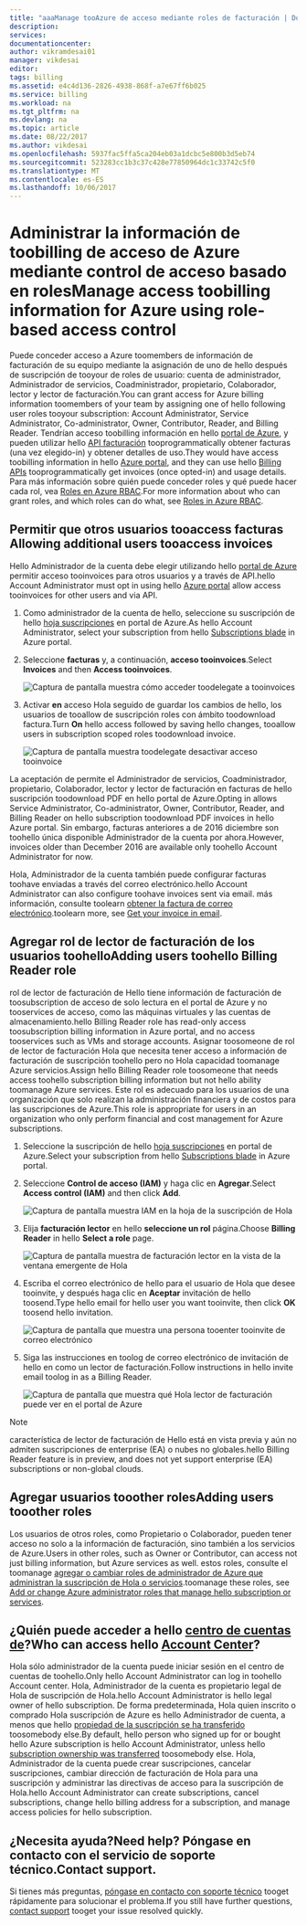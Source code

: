 ```yaml
---
title: "aaaManage tooAzure de acceso mediante roles de facturación | Documentos de Microsoft"
description: 
services: 
documentationcenter: 
author: vikramdesai01
manager: vikdesai
editor: 
tags: billing
ms.assetid: e4c4d136-2826-4938-868f-a7e67ff6b025
ms.service: billing
ms.workload: na
ms.tgt_pltfrm: na
ms.devlang: na
ms.topic: article
ms.date: 08/22/2017
ms.author: vikdesai
ms.openlocfilehash: 5937fac5ffa5ca204eb03a1dcbc5e800b3d5eb74
ms.sourcegitcommit: 523283cc1b3c37c428e77850964dc1c33742c5f0
ms.translationtype: MT
ms.contentlocale: es-ES
ms.lasthandoff: 10/06/2017
---
```

# <a name="manage-access-toobilling-information-for-azure-using-role-based-access-control"></a><span data-ttu-id="dc4ec-102">Administrar la información de toobilling de acceso de Azure mediante control de acceso basado en roles</span><span class="sxs-lookup"><span data-stu-id="dc4ec-102">Manage access toobilling information for Azure using role-based access control</span></span>

<span data-ttu-id="dc4ec-103">Puede conceder acceso a Azure toomembers de información de facturación de su equipo mediante la asignación de uno de hello después de suscripción de tooyour de roles de usuario: cuenta de administrador, Administrador de servicios, Coadministrador, propietario, Colaborador, lector y lector de facturación.</span><span class="sxs-lookup"><span data-stu-id="dc4ec-103">You can grant access for Azure billing information toomembers of your team by assigning one of hello following user roles tooyour subscription: Account Administrator, Service Administrator, Co-administrator, Owner, Contributor, Reader, and Billing Reader.</span></span> <span data-ttu-id="dc4ec-104">Tendrían acceso toobilling información en hello [portal de Azure](https://portal.azure.com/), y pueden utilizar hello [API facturación](billing-usage-rate-card-overview.md) tooprogrammatically obtener facturas (una vez elegido-in) y obtener detalles de uso.</span><span class="sxs-lookup"><span data-stu-id="dc4ec-104">They would have access toobilling information in hello [Azure portal](https://portal.azure.com/), and they can use hello [Billing APIs](billing-usage-rate-card-overview.md) tooprogrammatically get invoices (once opted-in) and usage details.</span></span> <span data-ttu-id="dc4ec-105">Para más información sobre quién puede conceder roles y qué puede hacer cada rol, vea [Roles en Azure RBAC](../active-directory/role-based-access-built-in-roles.md).</span><span class="sxs-lookup"><span data-stu-id="dc4ec-105">For more information about who can grant roles, and which roles can do what, see [Roles in Azure RBAC](../active-directory/role-based-access-built-in-roles.md).</span></span>

## <span data-ttu-id="dc4ec-106"><a name="opt-in"></a>Permitir que otros usuarios tooaccess facturas</span><span class="sxs-lookup"><span data-stu-id="dc4ec-106"><a name="opt-in"></a> Allowing additional users tooaccess invoices</span></span>

<span data-ttu-id="dc4ec-107">Hello Administrador de la cuenta debe elegir utilizando hello [portal de Azure](https://portal.azure.com/) permitir acceso tooinvoices para otros usuarios y a través de API.</span><span class="sxs-lookup"><span data-stu-id="dc4ec-107">hello Account Administrator must opt in using hello [Azure portal](https://portal.azure.com/) allow access tooinvoices for other users and via API.</span></span>

1. <span data-ttu-id="dc4ec-108">Como administrador de la cuenta de hello, seleccione su suscripción de hello [hoja suscripciones](https://portal.azure.com/#blade/Microsoft_Azure_Billing/SubscriptionsBlade) en portal de Azure.</span><span class="sxs-lookup"><span data-stu-id="dc4ec-108">As hello Account Administrator, select your subscription from hello [Subscriptions blade](https://portal.azure.com/#blade/Microsoft_Azure_Billing/SubscriptionsBlade) in Azure portal.</span></span>

1. <span data-ttu-id="dc4ec-109">Seleccione **facturas** y, a continuación, **acceso tooinvoices**.</span><span class="sxs-lookup"><span data-stu-id="dc4ec-109">Select **Invoices** and then **Access tooinvoices**.</span></span>

    ![Captura de pantalla muestra cómo acceder toodelegate a tooinvoices](./media/billing-manage-access/AA-optin.png)

1. <span data-ttu-id="dc4ec-111">Activar **en** acceso Hola seguido de guardar los cambios de hello, los usuarios de tooallow de suscripción roles con ámbito toodownload factura.</span><span class="sxs-lookup"><span data-stu-id="dc4ec-111">Turn **On** hello access followed by saving hello changes, tooallow users in subscription scoped roles toodownload invoice.</span></span>

    ![Captura de pantalla muestra toodelegate desactivar acceso tooinvoice](./media/billing-manage-access/AA-optinAllow.png)

<span data-ttu-id="dc4ec-113">La aceptación de permite el Administrador de servicios, Coadministrador, propietario, Colaborador, lector y lector de facturación en facturas de hello suscripción toodownload PDF en hello portal de Azure.</span><span class="sxs-lookup"><span data-stu-id="dc4ec-113">Opting in allows Service Administrator, Co-administrator, Owner, Contributor, Reader, and Billing Reader on hello subscription toodownload PDF invoices in hello Azure portal.</span></span> <span data-ttu-id="dc4ec-114">Sin embargo, facturas anteriores a de 2016 diciembre son toohello única disponible Administrador de la cuenta por ahora.</span><span class="sxs-lookup"><span data-stu-id="dc4ec-114">However, invoices older than December 2016 are available only toohello Account Administrator for now.</span></span>

<span data-ttu-id="dc4ec-115">Hola, Administrador de la cuenta también puede configurar facturas toohave enviadas a través del correo electrónico.</span><span class="sxs-lookup"><span data-stu-id="dc4ec-115">hello Account Administrator can also configure toohave invoices sent via email.</span></span> <span data-ttu-id="dc4ec-116">más información, consulte toolearn [obtener la factura de correo electrónico](billing-download-azure-invoice-daily-usage-date.md).</span><span class="sxs-lookup"><span data-stu-id="dc4ec-116">toolearn more, see [Get your invoice in email](billing-download-azure-invoice-daily-usage-date.md).</span></span>

## <a name="adding-users-toohello-billing-reader-role"></a><span data-ttu-id="dc4ec-117">Agregar rol de lector de facturación de los usuarios toohello</span><span class="sxs-lookup"><span data-stu-id="dc4ec-117">Adding users toohello Billing Reader role</span></span>

<span data-ttu-id="dc4ec-118">rol de lector de facturación de Hello tiene información de facturación de toosubscription de acceso de solo lectura en el portal de Azure y no tooservices de acceso, como las máquinas virtuales y las cuentas de almacenamiento.</span><span class="sxs-lookup"><span data-stu-id="dc4ec-118">hello Billing Reader role has read-only access toosubscription billing information in Azure portal, and no access tooservices such as VMs and storage accounts.</span></span> <span data-ttu-id="dc4ec-119">Asignar toosomeone de rol de lector de facturación Hola que necesita tener acceso a información de facturación de suscripción toohello pero no Hola capacidad toomanage Azure servicios.</span><span class="sxs-lookup"><span data-stu-id="dc4ec-119">Assign hello Billing Reader role toosomeone that needs access toohello subscription billing information but not hello ability toomanage Azure services.</span></span> <span data-ttu-id="dc4ec-120">Este rol es adecuado para los usuarios de una organización que solo realizan la administración financiera y de costos para las suscripciones de Azure.</span><span class="sxs-lookup"><span data-stu-id="dc4ec-120">This role is appropriate for users in an organization who only perform financial and cost management for Azure subscriptions.</span></span>

1. <span data-ttu-id="dc4ec-121">Seleccione la suscripción de hello [hoja suscripciones](https://portal.azure.com/#blade/Microsoft_Azure_Billing/SubscriptionsBlade) en portal de Azure.</span><span class="sxs-lookup"><span data-stu-id="dc4ec-121">Select your subscription from hello [Subscriptions blade](https://portal.azure.com/#blade/Microsoft_Azure_Billing/SubscriptionsBlade) in Azure portal.</span></span>

1. <span data-ttu-id="dc4ec-122">Seleccione **Control de acceso (IAM)** y haga clic en **Agregar**.</span><span class="sxs-lookup"><span data-stu-id="dc4ec-122">Select **Access control (IAM)** and then click **Add**.</span></span>

    ![Captura de pantalla muestra IAM en la hoja de la suscripción de Hola](./media/billing-manage-access/select-iam.PNG)

1. <span data-ttu-id="dc4ec-124">Elija **facturación lector** en hello **seleccione un rol** página.</span><span class="sxs-lookup"><span data-stu-id="dc4ec-124">Choose **Billing Reader** in hello **Select a role** page.</span></span>

    ![Captura de pantalla muestra de facturación lector en la vista de la ventana emergente de Hola](./media/billing-manage-access/select-roles.PNG)

1. <span data-ttu-id="dc4ec-126">Escriba el correo electrónico de hello para el usuario de Hola que desee tooinvite, y después haga clic en **Aceptar** invitación de hello toosend.</span><span class="sxs-lookup"><span data-stu-id="dc4ec-126">Type hello email for hello user you want tooinvite, then click **OK** toosend hello invitation.</span></span>

    ![Captura de pantalla que muestra una persona tooenter tooinvite de correo electrónico](./media/billing-manage-access/add-user.PNG)

1. <span data-ttu-id="dc4ec-128">Siga las instrucciones en toolog de correo electrónico de invitación de hello en como un lector de facturación.</span><span class="sxs-lookup"><span data-stu-id="dc4ec-128">Follow instructions in hello invite email toolog in as a Billing Reader.</span></span>

    ![Captura de pantalla que muestra qué Hola lector de facturación puede ver en el portal de Azure](./media/billing-manage-access/billing-reader-view.png)

> [!NOTE]
> <span data-ttu-id="dc4ec-130">característica de lector de facturación de Hello está en vista previa y aún no admiten suscripciones de enterprise (EA) o nubes no globales.</span><span class="sxs-lookup"><span data-stu-id="dc4ec-130">hello Billing Reader feature is in preview, and does not yet support enterprise (EA) subscriptions or non-global clouds.</span></span>

## <a name="adding-users-tooother-roles"></a><span data-ttu-id="dc4ec-131">Agregar usuarios tooother roles</span><span class="sxs-lookup"><span data-stu-id="dc4ec-131">Adding users tooother roles</span></span>

<span data-ttu-id="dc4ec-132">Los usuarios de otros roles, como Propietario o Colaborador, pueden tener acceso no solo a la información de facturación, sino también a los servicios de Azure.</span><span class="sxs-lookup"><span data-stu-id="dc4ec-132">Users in other roles, such as Owner or Contributor, can access not just billing information, but Azure services as well.</span></span> <span data-ttu-id="dc4ec-133">estos roles, consulte el toomanage [agregar o cambiar roles de administrador de Azure que administran la suscripción de Hola o servicios](billing-add-change-azure-subscription-administrator.md).</span><span class="sxs-lookup"><span data-stu-id="dc4ec-133">toomanage these roles, see [Add or change Azure administrator roles that manage hello subscription or services](billing-add-change-azure-subscription-administrator.md).</span></span>

## <a name="who-can-access-hello-account-centerhttpsaccountwindowsazurecom"></a><span data-ttu-id="dc4ec-134">¿Quién puede acceder a hello [centro de cuentas de](https://account.windowsazure.com)?</span><span class="sxs-lookup"><span data-stu-id="dc4ec-134">Who can access hello [Account Center](https://account.windowsazure.com)?</span></span>

<span data-ttu-id="dc4ec-135">Hola sólo administrador de la cuenta puede iniciar sesión en el centro de cuentas de toohello.</span><span class="sxs-lookup"><span data-stu-id="dc4ec-135">Only hello Account Administrator can log in toohello Account center.</span></span> <span data-ttu-id="dc4ec-136">Hola, Administrador de la cuenta es propietario legal de Hola de suscripción de Hola.</span><span class="sxs-lookup"><span data-stu-id="dc4ec-136">hello Account Administrator is hello legal owner of hello subscription.</span></span> <span data-ttu-id="dc4ec-137">De forma predeterminada, Hola quien inscrito o comprado Hola suscripción de Azure es hello Administrador de cuenta, a menos que hello [propiedad de la suscripción se ha transferido](billing-subscription-transfer.md) toosomebody else.</span><span class="sxs-lookup"><span data-stu-id="dc4ec-137">By default, hello person who signed up for or bought hello Azure subscription is hello Account Administrator, unless hello [subscription ownership was transferred](billing-subscription-transfer.md) toosomebody else.</span></span> <span data-ttu-id="dc4ec-138">Hola, Administrador de la cuenta puede crear suscripciones, cancelar suscripciones, cambiar dirección de facturación de Hola para una suscripción y administrar las directivas de acceso para la suscripción de Hola.</span><span class="sxs-lookup"><span data-stu-id="dc4ec-138">hello Account Administrator can create subscriptions, cancel subscriptions, change hello billing address for a subscription, and manage access policies for hello subscription.</span></span>

## <a name="need-help-contact-support"></a><span data-ttu-id="dc4ec-139">¿Necesita ayuda?</span><span class="sxs-lookup"><span data-stu-id="dc4ec-139">Need help?</span></span> <span data-ttu-id="dc4ec-140">Póngase en contacto con el servicio de soporte técnico.</span><span class="sxs-lookup"><span data-stu-id="dc4ec-140">Contact support.</span></span>

<span data-ttu-id="dc4ec-141">Si tienes más preguntas, [póngase en contacto con soporte técnico](https://portal.azure.com/?#blade/Microsoft_Azure_Support/HelpAndSupportBlade) tooget rápidamente para solucionar el problema.</span><span class="sxs-lookup"><span data-stu-id="dc4ec-141">If you still have further questions, [contact support](https://portal.azure.com/?#blade/Microsoft_Azure_Support/HelpAndSupportBlade) tooget your issue resolved quickly.</span></span>
